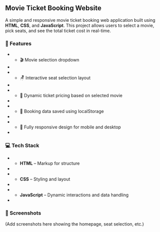 ## Movie Ticket Booking Website

A simple and responsive movie ticket booking web application built using **HTML**, **CSS**, and **JavaScript**. This project allows users to select a movie, pick seats, and see the total ticket cost in real-time.

### 🔧 Features

* *   🎬 Movie selection dropdown
*     
* *   🪑 Interactive seat selection layout
*     
* *   💸 Dynamic ticket pricing based on selected movie
*     
* *   💾 Booking data saved using localStorage
*     
* *   📱 Fully responsive design for mobile and desktop
*     

### 💻 Tech Stack

* *   **HTML** – Markup for structure
*     
* *   **CSS** – Styling and layout
*     
* *   **JavaScript** – Dynamic interactions and data handling
*     

### 📸 Screenshots

(Add screenshots here showing the homepage, seat selection, etc.)
